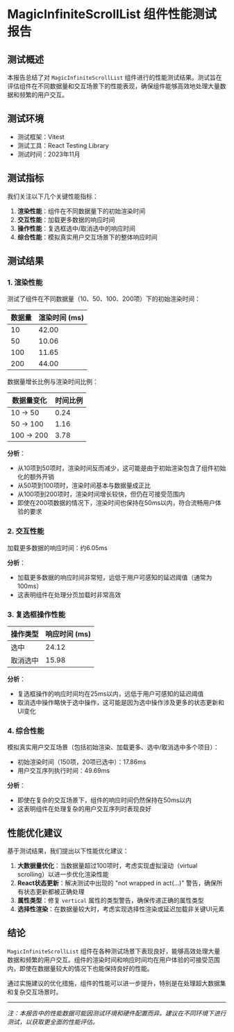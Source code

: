 # MagicInfiniteScrollList 组件性能测试报告

## 测试概述

本报告总结了对 `MagicInfiniteScrollList` 组件进行的性能测试结果。测试旨在评估组件在不同数据量和交互场景下的性能表现，确保组件能够高效地处理大量数据和频繁的用户交互。

## 测试环境

-   测试框架：Vitest
-   测试工具：React Testing Library
-   测试时间：2023年11月

## 测试指标

我们关注以下几个关键性能指标：

1. **渲染性能**：组件在不同数据量下的初始渲染时间
2. **交互性能**：加载更多数据的响应时间
3. **操作性能**：复选框选中/取消选中的响应时间
4. **综合性能**：模拟真实用户交互场景下的整体响应时间

## 测试结果

### 1. 渲染性能

测试了组件在不同数据量（10、50、100、200项）下的初始渲染时间：

| 数据量 | 渲染时间 (ms) |
| ------ | ------------- |
| 10     | 42.00         |
| 50     | 10.06         |
| 100    | 11.65         |
| 200    | 44.00         |

数据量增长比例与渲染时间比例：

| 数据量变化 | 时间比例 |
| ---------- | -------- |
| 10 → 50    | 0.24     |
| 50 → 100   | 1.16     |
| 100 → 200  | 3.78     |

**分析**：

-   从10项到50项时，渲染时间反而减少，这可能是由于初始渲染包含了组件初始化的额外开销
-   从50项到100项时，渲染时间基本与数据量成正比
-   从100项到200项时，渲染时间增长较快，但仍在可接受范围内
-   即使在200项数据的情况下，渲染时间也保持在50ms以内，符合流畅用户体验的要求

### 2. 交互性能

加载更多数据的响应时间：约6.05ms

**分析**：

-   加载更多数据的响应时间非常短，远低于用户可感知的延迟阈值（通常为100ms）
-   这表明组件在处理分页加载时非常高效

### 3. 复选框操作性能

| 操作类型 | 响应时间 (ms) |
| -------- | ------------- |
| 选中     | 24.12         |
| 取消选中 | 15.98         |

**分析**：

-   复选框操作的响应时间均在25ms以内，远低于用户可感知的延迟阈值
-   取消选中操作略快于选中操作，这可能是因为选中操作涉及更多的状态更新和UI变化

### 4. 综合性能

模拟真实用户交互场景（包括初始渲染、加载更多、选中/取消选中多个项目）：

-   初始渲染时间（150项，20项已选中）：17.86ms
-   用户交互序列执行时间：49.69ms

**分析**：

-   即使在复杂的交互场景下，组件的响应时间仍然保持在50ms以内
-   这表明组件在处理复杂的用户交互序列时表现良好

## 性能优化建议

基于测试结果，我们提出以下性能优化建议：

1. **大数据量优化**：当数据量超过100项时，考虑实现虚拟滚动（virtual scrolling）以进一步优化渲染性能
2. **React状态更新**：解决测试中出现的 "not wrapped in act(...)" 警告，确保所有状态更新都被正确处理
3. **属性类型**：修复 `vertical` 属性的类型警告，确保传递正确的属性类型
4. **选择性渲染**：在数据量较大时，考虑实现选择性渲染或延迟加载非关键UI元素

## 结论

`MagicInfiniteScrollList` 组件在各种测试场景下表现良好，能够高效处理大量数据和频繁的用户交互。组件的渲染时间和响应时间均在用户体验的可接受范围内，即使在数据量较大的情况下也能保持良好的性能。

通过实施建议的优化措施，组件的性能可以进一步提升，特别是在处理超大数据集和复杂交互场景时。

---

_注：本报告中的性能数据可能因测试环境和硬件配置而异。建议在不同环境下进行测试，以获取更全面的性能评估。_
